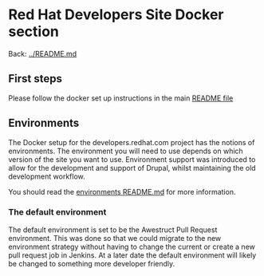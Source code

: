 # Red Hat Developers Site Docker section

Back: [../README.md](../README.md)

## First steps
Please follow the docker set up instructions in the main [README file](../README.md)

## Environments

The Docker setup for the developers.redhat.com project has the notions of environments.
The environment you will need to use depends on which version of the site you want to use.
Environment support was introduced to allow for the development and support of Drupal, whilst maintaining the old development workflow.

You should read the [environments README.md](environments/README.md) for more information.

### The default environment

The default environment is set to be the Awestruct Pull Request environment.
This was done so that we could migrate to the new environment strategy without having to change the current or create a new pull request job in Jenkins.
At a later date the default environment will likely be changed to something more developer friendly.


